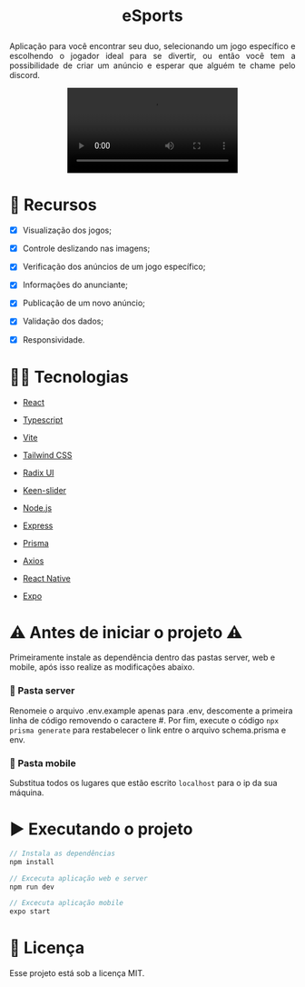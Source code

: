 # <p align="center">eSports</p>

<p align="justify">Aplicação para você encontrar seu duo, selecionando um jogo específico e escolhendo o jogador ideal para se divertir, ou então você tem a possibilidade de criar um anúncio e esperar que alguém te chame pelo discord.</p>

<p align="center">
  <video src="https://user-images.githubusercontent.com/29473781/193426386-400433fe-a110-4f21-b149-01581362f01e.mp4"/>
  <br>
  Construído através do deste layout.
</p>

# :pushpin: Recursos

- [x] Visualização dos jogos;

- [x] Controle deslizando nas imagens;
 
- [x] Verificação dos anúncios de um jogo específico;
 
- [x] Informações do anunciante;

- [x] Publicação de um novo anúncio;

- [x] Validação dos dados;

- [x] Responsividade.
 
# 👨‍💻 Tecnologias

- [React](https://pt-br.reactjs.org/)

- [Typescript](https://www.typescriptlang.org/)

- [Vite](https://vitejs.dev/)

- [Tailwind CSS](https://tailwindcss.com/)

- [Radix UI](https://www.radix-ui.com/)

- [Keen-slider](https://keen-slider.io/)

- [Node.js](https://nodejs.org/en/)

- [Express](https://expressjs.com/pt-br/)

- [Prisma](https://www.prisma.io/)

- [Axios](https://axios-http.com/docs/intro)

- [React Native](https://reactnative.dev/)
 
- [Expo](https://expo.dev/)
 
# ⚠️ Antes de iniciar o projeto ⚠️

Primeiramente instale as dependência dentro das pastas server, web e mobile, após isso realize as modificações abaixo.
 
### :file_folder: Pasta server
Renomeie o arquivo .env.example apenas para .env, descomente a primeira linha de código removendo o caractere #. Por fim, execute o código `npx prisma generate` para restabelecer o link entre o arquivo schema.prisma e env.

### :file_folder: Pasta mobile
Substitua todos os lugares que estão escrito `localhost` para o ip da sua máquina.

# ▶️ Executando o projeto
```js
// Instala as dependências
npm install

// Excecuta aplicação web e server
npm run dev

// Excecuta aplicação mobile
expo start
```
 
# 📄 Licença

Esse projeto está sob a licença MIT.
